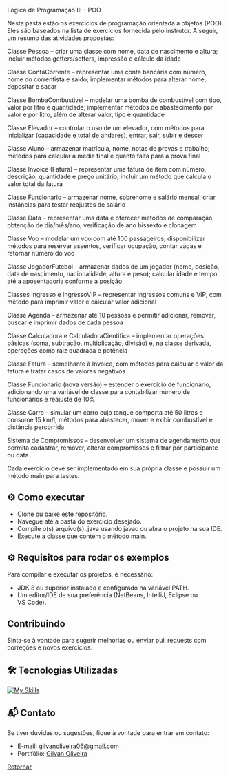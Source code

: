 Lógica de Programação III – POO

Nesta pasta estão os exercícios de programação orientada a objetos (POO). Eles são baseados na lista de exercícios fornecida pelo instrutor. A seguir, um resumo das atividades propostas:

Classe Pessoa – criar uma classe com nome, data de nascimento e altura; incluir métodos getters/setters, impressão e cálculo da idade

Classe ContaCorrente – representar uma conta bancária com número, nome do correntista e saldo; implementar métodos para alterar nome, depositar e sacar

Classe BombaCombustivel – modelar uma bomba de combustível com tipo, valor por litro e quantidade; implementar métodos de abastecimento por valor e por litro, além de alterar valor, tipo e quantidade

Classe Elevador – controlar o uso de um elevador, com métodos para inicializar (capacidade e total de andares), entrar, sair, subir e descer

Classe Aluno – armazenar matrícula, nome, notas de provas e trabalho; métodos para calcular a média final e quanto falta para a prova final

Classe Invoice (Fatura) – representar uma fatura de item com número, descrição, quantidade e preço unitário; incluir um método que calcula o valor total da fatura

Classe Funcionario – armazenar nome, sobrenome e salário mensal; criar instâncias para testar reajustes de salário

Classe Data – representar uma data e oferecer métodos de comparação, obtenção de dia/mês/ano, verificação de ano bissexto e clonagem

Classe Voo – modelar um voo com até 100 passageiros; disponibilizar métodos para reservar assentos, verificar ocupação, contar vagas e retornar número do voo

Classe JogadorFutebol – armazenar dados de um jogador (nome, posição, data de nascimento, nacionalidade, altura e peso); calcular idade e tempo até a aposentadoria conforme a posição

Classes Ingresso e IngressoVIP – representar ingressos comuns e VIP, com método para imprimir valor e calcular valor adicional

Classe Agenda – armazenar até 10 pessoas e permitir adicionar, remover, buscar e imprimir dados de cada pessoa

Classe Calculadora e CalculadoraCientifica – implementar operações básicas (soma, subtração, multiplicação, divisão) e, na classe derivada, operações como raiz quadrada e potência

Classe Fatura – semelhante à Invoice, com métodos para calcular o valor da fatura e tratar casos de valores negativos

Classe Funcionario (nova versão) – estender o exercício de funcionário, adicionando uma variável de classe para contabilizar número de funcionários e reajuste de 10%

Classe Carro – simular um carro cujo tanque comporta até 50 litros e consome 15 km/l; métodos para abastecer, mover e exibir combustível e distância percorrida

Sistema de Compromissos – desenvolver um sistema de agendamento que permita cadastrar, remover, alterar compromissos e filtrar por participante ou data

Cada exercício deve ser implementado em sua própria classe e possuir um método main para testes.

## ⚙️ Como executar
- Clone ou baixe este repositório.
- Navegue até a pasta do exercício desejado.
- Compile o(s) arquivo(s) .java usando javac ou abra o projeto na sua IDE.
- Execute a classe que contém o método main.

## ⚙️ Requisitos para rodar os exemplos
Para compilar e executar os projetos, é necessário:
- JDK 8 ou superior instalado e configurado na variável PATH.
- Um editor/IDE de sua preferência (NetBeans, IntelliJ, Eclipse ou VS Code).

## Contribuindo
Sinta‑se à vontade para sugerir melhorias ou enviar pull requests com correções e novos exercícios. 

## 🛠 Tecnologias Utilizadas

[![My Skills](https://skillicons.dev/icons?i=java,n&perline=10)](https://github.com/GilvanPOliveira)

## 📬 Contato

Se tiver dúvidas ou sugestões, fique à vontade para entrar em contato:
- E-mail: gilvanoliveira06@gmail.com
- Portifólio: [Gilvan Oliveira](https://gilvanpoliveira.github.io/)

[Retornar](https://github.com/GilvanPOliveira/StartCapgemini)
